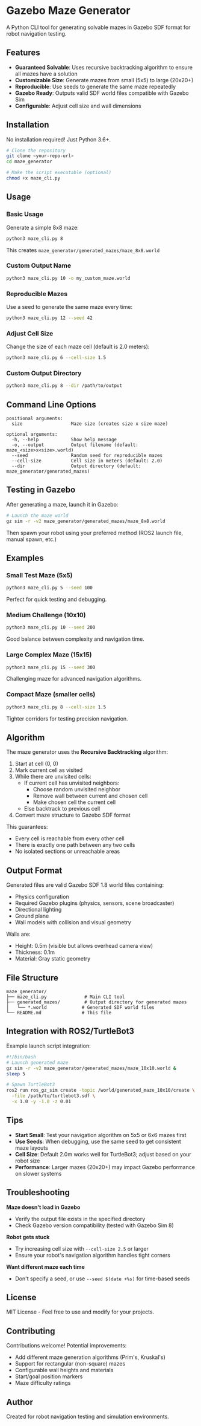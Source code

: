# Gazebo Maze Generator

A Python CLI tool for generating solvable mazes in Gazebo SDF format for robot navigation testing.

## Features

- **Guaranteed Solvable**: Uses recursive backtracking algorithm to ensure all mazes have a solution
- **Customizable Size**: Generate mazes from small (5x5) to large (20x20+)
- **Reproducible**: Use seeds to generate the same maze repeatedly
- **Gazebo Ready**: Outputs valid SDF world files compatible with Gazebo Sim
- **Configurable**: Adjust cell size and wall dimensions

## Installation

No installation required! Just Python 3.6+.

```bash
# Clone the repository
git clone <your-repo-url>
cd maze_generator

# Make the script executable (optional)
chmod +x maze_cli.py
```

## Usage

### Basic Usage

Generate a simple 8x8 maze:
```bash
python3 maze_cli.py 8
```

This creates `maze_generator/generated_mazes/maze_8x8.world`

### Custom Output Name

```bash
python3 maze_cli.py 10 -o my_custom_maze.world
```

### Reproducible Mazes

Use a seed to generate the same maze every time:
```bash
python3 maze_cli.py 12 --seed 42
```

### Adjust Cell Size

Change the size of each maze cell (default is 2.0 meters):
```bash
python3 maze_cli.py 6 --cell-size 1.5
```

### Custom Output Directory

```bash
python3 maze_cli.py 8 --dir /path/to/output
```

## Command Line Options

```
positional arguments:
  size                  Maze size (creates size x size maze)

optional arguments:
  -h, --help            Show help message
  -o, --output          Output filename (default: maze_<size>x<size>.world)
  --seed                Random seed for reproducible mazes
  --cell-size           Cell size in meters (default: 2.0)
  --dir                 Output directory (default: maze_generator/generated_mazes)
```

## Testing in Gazebo

After generating a maze, launch it in Gazebo:

```bash
# Launch the maze world
gz sim -r -v2 maze_generator/generated_mazes/maze_8x8.world
```

Then spawn your robot using your preferred method (ROS2 launch file, manual spawn, etc.)

## Examples

### Small Test Maze (5x5)
```bash
python3 maze_cli.py 5 --seed 100
```
Perfect for quick testing and debugging.

### Medium Challenge (10x10)
```bash
python3 maze_cli.py 10 --seed 200
```
Good balance between complexity and navigation time.

### Large Complex Maze (15x15)
```bash
python3 maze_cli.py 15 --seed 300
```
Challenging maze for advanced navigation algorithms.

### Compact Maze (smaller cells)
```bash
python3 maze_cli.py 8 --cell-size 1.5
```
Tighter corridors for testing precision navigation.

## Algorithm

The maze generator uses the **Recursive Backtracking** algorithm:

1. Start at cell (0, 0)
2. Mark current cell as visited
3. While there are unvisited cells:
   - If current cell has unvisited neighbors:
     - Choose random unvisited neighbor
     - Remove wall between current and chosen cell
     - Make chosen cell the current cell
   - Else backtrack to previous cell
4. Convert maze structure to Gazebo SDF format

This guarantees:
- Every cell is reachable from every other cell
- There is exactly one path between any two cells
- No isolated sections or unreachable areas

## Output Format

Generated files are valid Gazebo SDF 1.8 world files containing:
- Physics configuration
- Required Gazebo plugins (physics, sensors, scene broadcaster)
- Directional lighting
- Ground plane
- Wall models with collision and visual geometry

Walls are:
- Height: 0.5m (visible but allows overhead camera view)
- Thickness: 0.1m
- Material: Gray static geometry

## File Structure

```
maze_generator/
├── maze_cli.py              # Main CLI tool
├── generated_mazes/         # Output directory for generated mazes
│   └── *.world             # Generated SDF world files
└── README.md               # This file
```

## Integration with ROS2/TurtleBot3

Example launch script integration:

```bash
#!/bin/bash
# Launch generated maze
gz sim -r -v2 maze_generator/generated_mazes/maze_10x10.world &
sleep 5

# Spawn TurtleBot3
ros2 run ros_gz_sim create -topic /world/generated_maze_10x10/create \
  -file /path/to/turtlebot3.sdf \
  -x 1.0 -y -1.0 -z 0.01
```

## Tips

- **Start Small**: Test your navigation algorithm on 5x5 or 6x6 mazes first
- **Use Seeds**: When debugging, use the same seed to get consistent maze layouts
- **Cell Size**: Default 2.0m works well for TurtleBot3; adjust based on your robot size
- **Performance**: Larger mazes (20x20+) may impact Gazebo performance on slower systems

## Troubleshooting

**Maze doesn't load in Gazebo**
- Verify the output file exists in the specified directory
- Check Gazebo version compatibility (tested with Gazebo Sim 8)

**Robot gets stuck**
- Try increasing cell size with `--cell-size 2.5` or larger
- Ensure your robot's navigation algorithm handles tight corners

**Want different maze each time**
- Don't specify a seed, or use `--seed $(date +%s)` for time-based seeds

## License

MIT License - Feel free to use and modify for your projects.

## Contributing

Contributions welcome! Potential improvements:
- Add different maze generation algorithms (Prim's, Kruskal's)
- Support for rectangular (non-square) mazes
- Configurable wall heights and materials
- Start/goal position markers
- Maze difficulty ratings

## Author

Created for robot navigation testing and simulation environments.
